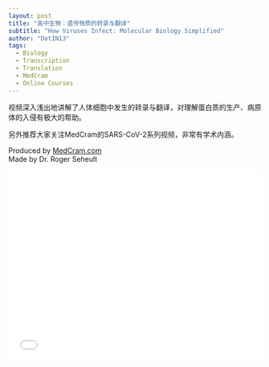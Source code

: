 ```yaml
---
layout: post
title: "高中生物：遗传物质的转录与翻译"
subtitle: "How Viruses Infect: Molecular Biology Simplified"
author: "DotIN13"
tags:
  - Biology
  - Transcription
  - Translation
  - MedCram
  - Online Courses
---
```


视频深入浅出地讲解了人体细胞中发生的转录与翻译，对理解蛋白质的生产、病原体的入侵有极大的帮助。

另外推荐大家关注MedCram的SARS-CoV-2系列视频，非常有学术内涵。

Produced by [MedCram.com](https://www.medcram.com/)  
Made by Dr. Roger Seheult

<style>
.aspect-ratio {
  position: relative;
  width: 100%;
  height: 0;
  padding-bottom: 75%;
}

.aspect-ratio iframe {
  position: absolute;
  width: 100%;
  height: 100%;
  left: 0;
  top: 0;
}
</style>
<div class="aspect-ratio">
<iframe src="//player.bilibili.com/player.html?aid=94446303&cid=161220036&page=1&as_wide=1&high_quality=1" scrolling="no" border="0" frameborder="no" framespacing="0" allowfullscreen="true" width="100%" height="450px"> </iframe>
</div>